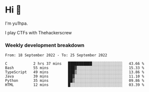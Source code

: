 # Hi 👋

I'm yu1hpa.

I play CTFs with Thehackerscrew

### Weekly development breakdown

<!--START_SECTION:waka-->

```text
From: 18 September 2022 - To: 25 September 2022

C            2 hrs 37 mins   ███████████░░░░░░░░░░░░░░   43.66 %
Bash         55 mins         ███▓░░░░░░░░░░░░░░░░░░░░░   15.33 %
TypeScript   49 mins         ███▒░░░░░░░░░░░░░░░░░░░░░   13.86 %
Java         39 mins         ██▓░░░░░░░░░░░░░░░░░░░░░░   11.10 %
Python       35 mins         ██▒░░░░░░░░░░░░░░░░░░░░░░   09.86 %
HTML         12 mins         █░░░░░░░░░░░░░░░░░░░░░░░░   03.39 %
```

<!--END_SECTION:waka-->

